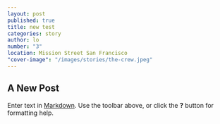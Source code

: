 ```yaml
---
layout: post
published: true
title: new test
categories: story
author: lo
number: "3"
location: Mission Street San Francisco
"cover-image": "/images/stories/the-crew.jpeg"
---
```


## A New Post

Enter text in [Markdown](http://daringfireball.net/projects/markdown/). Use the toolbar above, or click the **?** button for formatting help.

